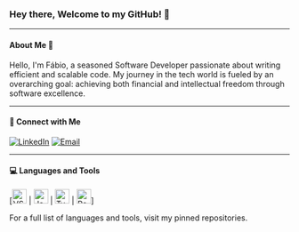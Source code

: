 ### Hey there, Welcome to my GitHub! 👋

---

#### About Me 🚀

Hello, I'm Fábio, a seasoned Software Developer passionate about writing efficient and scalable code. My journey in the tech world is fueled by an overarching goal: achieving both financial and intellectual freedom through software excellence.

---

#### 🤝 Connect with Me

[![LinkedIn](https://img.shields.io/badge/linkedin-0077B5.svg?style=for-the-badge&logo=linkedin&logoColor=white)](https://www.linkedin.com/in/f%C3%A1bio-luiz-vieira-filho-2b494417a/)
[![Email](https://img.shields.io/badge/e‑mail-D14836.svg?style=for-the-badge&logo=GMail&logoColor=white)](mailto:fabioluizvieiraf@gmail.com)

---

#### 💻 Languages and Tools

[[<img src="https://img.icons8.com/fluent/240/000000/visual-studio-code-2019.png" alt="VSCode" width="26"/>](https://code.visualstudio.com/) | [<img src="https://img.icons8.com/color/240/000000/javascript.png" alt="JavaScript" width="26"/>](https://developer.mozilla.org/en-US/docs/Web/JavaScript) | [<img src="https://img.icons8.com/color/240/000000/typescript.png" alt="TypeScript" width="26"/>](https://www.typescriptlang.org/) | [<img src="https://img.icons8.com/color/240/000000/react-native.png" alt="React" width="26"/>](https://reactjs.org/)]

For a full list of languages and tools, visit my pinned repositories.
